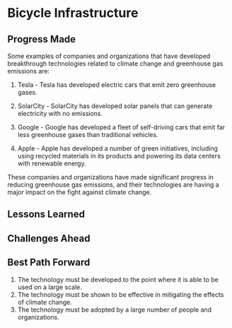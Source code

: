 # Bicycle Infrastructure

## Progress Made



Some examples of companies and organizations that have developed breakthrough technologies related to climate change and greenhouse gas emissions are:

1. Tesla - Tesla has developed electric cars that emit zero greenhouse gases.

2. SolarCity - SolarCity has developed solar panels that can generate electricity with no emissions.

3. Google - Google has developed a fleet of self-driving cars that emit far less greenhouse gases than traditional vehicles.

4. Apple - Apple has developed a number of green initiatives, including using recycled materials in its products and powering its data centers with renewable energy.

These companies and organizations have made significant progress in reducing greenhouse gas emissions, and their technologies are having a major impact on the fight against climate change.

## Lessons Learned



## Challenges Ahead



## Best Path Forward



1. The technology must be developed to the point where it is able to be used on a large scale.
2. The technology must be shown to be effective in mitigating the effects of climate change.
3. The technology must be adopted by a large number of people and organizations.
